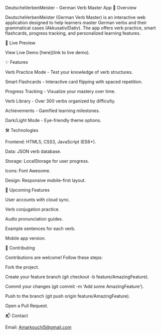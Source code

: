 DeutscheVerbenMeister - German Verb Master App
📖 Overview

DeutscheVerbenMeister (German Verb Master) is an interactive web application designed to help learners master German verbs and their grammatical cases (Akkusativ/Dativ). The app offers verb practice, smart flashcards, progress tracking, and personalized learning features.

🚀 Live Preview

View Live Demo [here](link to live demo).

✨ Features

Verb Practice Mode - Test your knowledge of verb structures.

Smart Flashcards - Interactive card flipping with spaced repetition.

Progress Tracking - Visualize your mastery over time.

Verb Library - Over 300 verbs organized by difficulty.

Achievements - Gamified learning milestones.

Dark/Light Mode - Eye-friendly theme options.

🛠️ Technologies

Frontend: HTML5, CSS3, JavaScript (ES6+).

Data: JSON verb database.

Storage: LocalStorage for user progress.

Icons: Font Awesome.

Design: Responsive mobile-first layout.


🌟 Upcoming Features

User accounts with cloud sync.

Verb conjugation practice.

Audio pronunciation guides.

Example sentences for each verb.

Mobile app version.

🤝 Contributing

Contributions are welcome! Follow these steps:

Fork the project.

Create your feature branch (git checkout -b feature/AmazingFeature).

Commit your changes (git commit -m 'Add some AmazingFeature').

Push to the branch (git push origin feature/AmazingFeature).

Open a Pull Request.


📬 Contact

Email: Amarkouchi5@gmail.com
